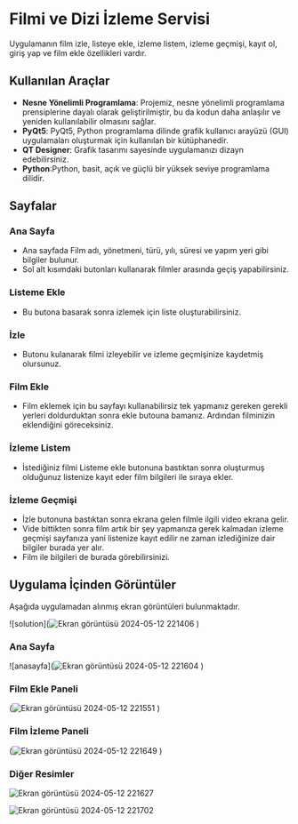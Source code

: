 # Filmi ve Dizi İzleme Servisi
Uygulamanın film izle, listeye ekle, izleme listem, izleme geçmişi, kayıt ol, giriş yap ve film ekle özellikleri vardır.

## Kullanılan Araçlar
- **Nesne Yönelimli Programlama**: Projemiz, nesne yönelimli programlama prensiplerine dayalı olarak geliştirilmiştir, bu da kodun daha anlaşılır ve yeniden kullanılabilir olmasını sağlar.
- **PyQt5**: PyQt5, Python programlama dilinde grafik kullanıcı arayüzü (GUI) uygulamaları oluşturmak için kullanılan bir kütüphanedir.
- **QT Designer**: Grafik tasarımı sayesinde uygulamanızı dizayn edebilirsiniz.
- **Python**:Python, basit, açık ve güçlü bir yüksek seviye programlama dilidir.

## Sayfalar

### Ana Sayfa
- Ana sayfada Film adı, yönetmeni, türü, yılı, süresi ve yapım yeri gibi bilgiler bulunur.
- Sol alt kısımdaki butonları kullanarak filmler arasında geçiş yapabilirsiniz.

### Listeme Ekle
- Bu butona basarak sonra izlemek için liste oluşturabilirsiniz.

### İzle
- Butonu kulanarak filmi izleyebilir ve izleme geçmişinize kaydetmiş olursunuz.

### Film Ekle
- Film eklemek için bu sayfayı kullanabilirsiz tek yapmanız gereken gerekli yerleri doldurduktan sonra ekle butouna bamanız. Ardından filminizin eklendiğini göreceksiniz.
  
### İzleme Listem 
- İstediğiniz filmi Listeme ekle butonuna bastıktan sonra oluşturmuş olduğunuz listenize kayıt eder film bilgileri ile sıraya ekler.
  
### İzleme Geçmişi
- İzle butonuna bastıktan sonra ekrana gelen filmle ilgili video ekrana gelir.
- Vide bittikten sonra film artık bir şey yapmanıza gerek kalmadan izleme geçmişi sayfanıza yani listenize kayıt edilir ne zaman izlediğinize dair bilgiler burada yer alır.
- Film ile bilgileri de burada görebilirsinizi.

## Uygulama İçinden Görüntüler
Aşağıda uygulamadan alınmış ekran görüntüleri bulunmaktadır.

![solution](![Ekran görüntüsü 2024-05-12 221406](https://github.com/Mehmeteyupkahraman/FilmveDiziizlemeServisi/assets/148050747/b13d6484-817c-4e29-bb1b-2a5152cd41cd)
)

### Ana Sayfa

![anasayfa](![Ekran görüntüsü 2024-05-12 221604](https://github.com/Mehmeteyupkahraman/FilmveDiziizlemeServisi/assets/148050747/41327e1a-a409-4c98-8b5c-2fa695336535)
)

### Film Ekle Paneli

(![Ekran görüntüsü 2024-05-12 221551](https://github.com/Mehmeteyupkahraman/FilmveDiziizlemeServisi/assets/148050747/3d6839f8-a4a0-4438-a065-6b3e892d0c59)
)

### Film İzleme Paneli

(![Ekran görüntüsü 2024-05-12 221649](https://github.com/Mehmeteyupkahraman/FilmveDiziizlemeServisi/assets/148050747/2c246c53-6aa5-4eef-afe5-b53fbcc70312)
)
### Diğer Resimler
![Ekran görüntüsü 2024-05-12 221627](https://github.com/Mehmeteyupkahraman/FilmveDiziizlemeServisi/assets/148050747/346124c5-a9bc-4c3c-b7f8-b6c643bcc5b8)

![Ekran görüntüsü 2024-05-12 221702](https://github.com/Mehmeteyupkahraman/FilmveDiziizlemeServisi/assets/148050747/63fa1403-2f32-4780-9b42-c99d4d6706cf)
